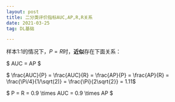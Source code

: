 ```yaml
---
layout: post
title: 二分类评价指标AUC,AP,R,R关系
date: 2021-03-25 
tag: DL基础

---
```




样本1:1的情况下，$P=R$时，**近似**存在下面关系：

$ AUC = AP $

$ \frac{AUC}{P} = \frac{AUC}{R} = \frac{AP}{P} = \frac{AP}{R} = \frac{\Pi/4}{1/\sqrt(2)} = \frac{\Pi}{2\sqrt{2}} = 1.11$

  $  P = R = 0.9 \times AUC = 0.9 \times AP $



